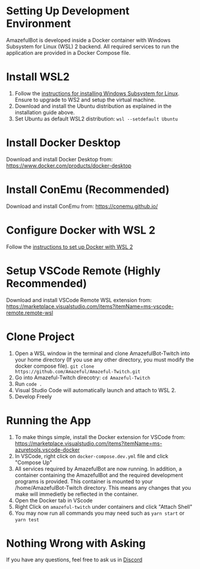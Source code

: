 Setting Up Development Environment
===

AmazefulBot is developed inside a Docker container with Windows Subsystem for Linux (WSL) 2 backend.
All required services to run the application are provided in a Docker Compose file.

# Install WSL2
1. Follow the [instructions for installing Windows Subsystem for Linux](https://docs.microsoft.com/en-us/windows/wsl/install-win10#manual-installation-steps).
Ensure to upgrade to WS2 and setup the virtual machine.
2. Download and install the Ubuntu distribution as explained in the installation guide above.
3. Set Ubuntu as default WSL2 distribution:
`wsl --setdefault Ubuntu`

# Install Docker Desktop
Download and install Docker Desktop from: https://www.docker.com/products/docker-desktop

# Install ConEmu (Recommended)
Download and install ConEmu from: https://conemu.github.io/

# Configure Docker with WSL 2
Follow the [instructions to set up Docker with WSL 2](https://docs.docker.com/docker-for-windows/wsl) 

# Setup VSCode Remote (Highly Recommended)
Download and install VSCode Remote WSL extension from: https://marketplace.visualstudio.com/items?itemName=ms-vscode-remote.remote-wsl

# Clone Project
1. Open a WSL window in the terminal and clone AmazefulBot-Twitch into your home directory (If you use any other directory, you must modify the docker compose file).
`git clone https://github.com/Amazeful/Amazeful-Twitch.git`
2. Go into Amazeful-Twitch direcotry: `cd Amazeful-Twitch`
3. Run `code .`
4. Visual Studio Code will automatically launch and attach to WSL 2.
5. Develop Freely

# Running the App
1. To make things simple, install the Docker extension for VSCode from: https://marketplace.visualstudio.com/items?itemName=ms-azuretools.vscode-docker
2. In VSCode, right click on `docker-compose.dev.yml` file and click "Compose Up"
3. All services required by AmazefulBot are now running. In addition, a container containing the AmazefulBot and the required development programs is provided.
This container is mounted to your /home/AmazefulBot-Twitch directory. This means any changes that you make will immedietly be reflected in the container. 
4. Open the Docker tab in VScode
5. Right Click on `amazeful-twitch` under containers and click "Attach Shell"
6. You may now run all commands you may need such as `yarn start` or `yarn test` 

# Nothing Wrong with Asking
If you have any questions, feel free to ask us in [Discord](https://discord.gg/r4tC38fSr7)

